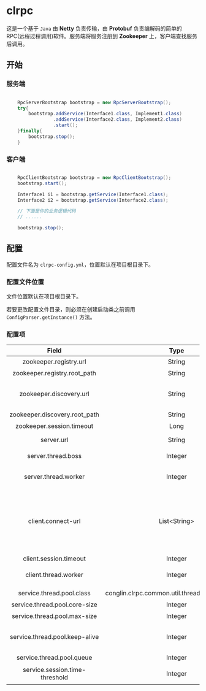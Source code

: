 # clrpc

这是一个基于 `Java` 由 **Netty** 负责传输，由 **Protobuf** 负责编解码的简单的RPC(远程过程调用)软件。服务端将服务注册到 **Zookeeper** 上，客户端查找服务后调用。

## 开始

### 服务端

```java

    RpcServerBootstrap bootstrap = new RpcServerBootstrap();
    try{
        bootstrap.addService(Interface1.class, Implement1.class)
                 .addService(Interface2.class, Implement2.class)
                 .start();
    }finally{
        bootstrap.stop();
    }
```

### 客户端

```java

    RpcClientBootstrap bootstrap = new RpcClientBootstrap();
    bootstrap.start();

    Interface1 i1 = bootstrap.getService(Interface1.class);
    Interface2 i2 = bootstrap.getService(Interface2.class);

    // 下面是你的业务逻辑代码
    // ......

    bootstrap.stop();
```

## 配置

配置文件名为 `clrpc-config.yml`，位置默认在项目根目录下。

### 配置文件位置

文件位置默认在项目根目录下。

若要更改配置文件目录，则必须在创建启动类之前调用 `ConfigParser.getInstance()` 方法。

### 配置项

| Field | Type | Null | Default | Remark |
| :------: | :------: | :------: | :------: | :------: |
| zookeeper.registry.url | String | YES | localhost:2181 | 服务注册地址 |
| zookeeper.registry.root_path | String | YES | / | 服务注册根节点 |
| zookeeper.discovery.url | String | YES | localhost:2181 | 服务搜索地址，若该项为空。则client.connect-url 不能为空 |
| zookeeper.discovery.root_path | String | YES | / | 服务搜索根节点 |
| zookeeper.session.timeout | Long | YES | 5000 | 超时时间，单位为毫秒 |
|  |
| server.url | String | YES | localhost:5000 | 服务提供者地址 |
| server.thread.boss | Integer | YES | 1 | 服务提供者的bossGroup线程数 |
| server.thread.worker | Integer | YES | 4 | 服务提供者的workerGroup线程数 |
|  |
| client.connect-url | List\<String\> | YES | localhost:5000 | 服务使用者越过Zookeeper直接连接服务使用者的地址。zookeeper.discovery.url 为空时有效，且 zookeeper.discovery.url 为空时，该项不得为空 |
| client.session.timeout | Integer | YES | 5000 | 超时时间，单位为毫秒 |
| client.thread.worker | Integer | YES | 4 | 服务使用者的workerGroup线程数 |
|  |
| service.thread.pool.class | conglin.clrpc.common.util.threadpool.ThreadPool | YES | conglin.clrpc.common.util.threadpool.FixedThreadPool | 业务线程池 |
| service.thread.pool.core-size | Integer | YES | 5 | 业务线程池核心线程数 |
| service.thread.pool.max-size | Integer | YES | 10 | 业务线程池最大线程数 |
| service.thread.pool.keep-alive | Integer | YES | 1000 | 当线程数大于核心时，多余空闲线程在终止之前等待新任务的最长时间 |
| service.thread.pool.queue | Integer | YES | 0 | 业务线程池队列数 |
| service.session.time-threshold | Integer | YES | 5000 | 响应时间阈值，单位为毫秒 |
